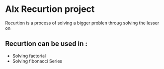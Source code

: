 # Alx Recurtion project 

Recurtion is a process of solving a bigger problen throug solving the lesser on
## Recurtion can be used in :
* Solving factorial
* Solving fibonacci Series
